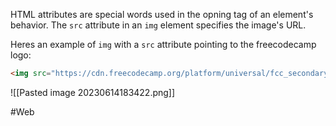 HTML attributes are special words used in the opning tag of an element's behavior. The  `src` attribute in an `img` element specifies the image's URL.

Heres an example of `img` with a `src` attribute pointing to the freecodecamp logo:
````html
<img src="https://cdn.freecodecamp.org/platform/universal/fcc_secondary.svg">
````

![[Pasted image 20230614183422.png]]


#Web